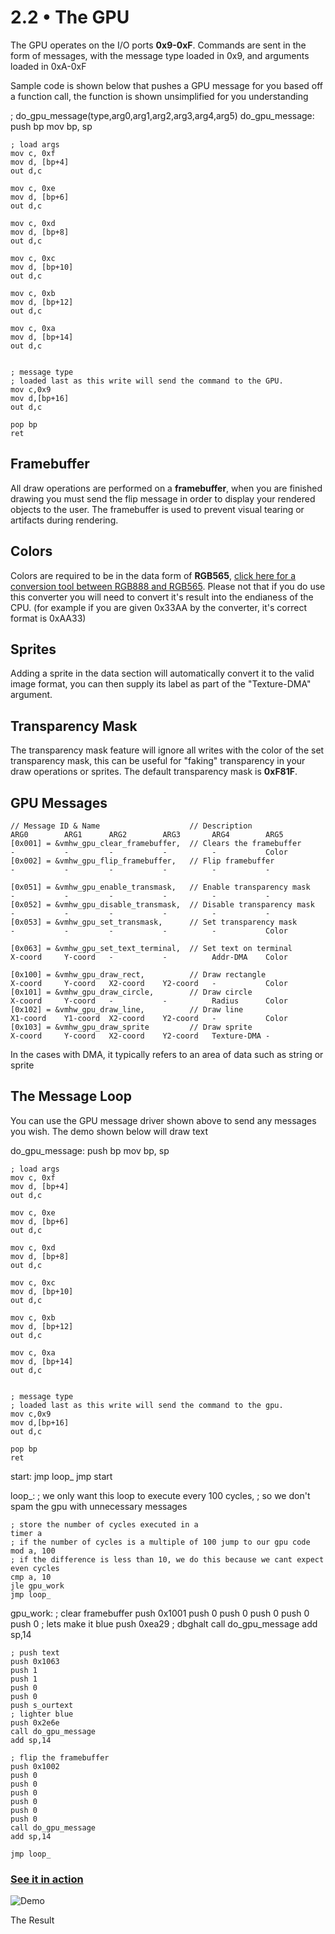 2.2 • The GPU
===================

The GPU operates on the I/O ports **0x9-0xF**. Commands are sent in the form of messages, with the message type loaded in 0x9, and arguments loaded in 0xA-0xF

Sample code is shown below that pushes a GPU message for you based off a function call, the function is shown unsimplified for you understanding

  ; do_gpu_message(type,arg0,arg1,arg2,arg3,arg4,arg5)
  do_gpu_message:
    push bp
    mov bp, sp
    
    ; load args
    mov c, 0xf
    mov d, [bp+4]
    out d,c
    
    mov c, 0xe
    mov d, [bp+6]
    out d,c
    
    mov c, 0xd
    mov d, [bp+8]
    out d,c
    
    mov c, 0xc
    mov d, [bp+10]
    out d,c
    
    mov c, 0xb
    mov d, [bp+12]
    out d,c
    
    mov c, 0xa
    mov d, [bp+14]
    out d,c
    
    
    ; message type
    ; loaded last as this write will send the command to the GPU.
    mov c,0x9
    mov d,[bp+16]
    out d,c
    
    pop bp
    ret
    
Framebuffer
----

All draw operations are performed on a **framebuffer**, when you are finished drawing you must send the flip message in order to display your rendered objects to the user. The framebuffer is used to prevent visual tearing or artifacts during rendering.

Colors
----

Colors are required to be in the data form of **RGB565**, [click here for a conversion tool between RGB888 and RGB565](http://www.barth-dev.de/online/rgb565-color-picker/). Please not that if you do use this converter you will need to convert it's result into the endianess of the CPU. (for example if you are given 0x33AA by the converter, it's correct format is 0xAA33)
    
Sprites
----
Adding a sprite in the data section will automatically convert it to the valid image format, you can then supply its label as part of the "Texture-DMA" argument.

Transparency Mask
----
The transparency mask feature will ignore all writes with the color of the set transparency mask, this can be useful for "faking" transparency in your draw operations or sprites. The default transparency mask is **0xF81F**.

GPU Messages
----

    // Message ID & Name                    // Description                 ARG0        ARG1      ARG2        ARG3       ARG4        ARG5
    [0x001] = &vmhw_gpu_clear_framebuffer,  // Clears the framebuffer      -           -         -           -          -           Color
    [0x002] = &vmhw_gpu_flip_framebuffer,   // Flip framebuffer            -           -         -           -          -           -

    [0x051] = &vmhw_gpu_enable_transmask,   // Enable transparency mask    -           -         -           -          -           -
    [0x052] = &vmhw_gpu_disable_transmask,  // Disable transparency mask   -           -         -           -          -           -
    [0x053] = &vmhw_gpu_set_transmask,      // Set transparency mask       -           -         -           -          -           Color

    [0x063] = &vmhw_gpu_set_text_terminal,  // Set text on terminal        X-coord     Y-coord   -           -          Addr-DMA    Color

    [0x100] = &vmhw_gpu_draw_rect,          // Draw rectangle              X-coord     Y-coord   X2-coord    Y2-coord   -           Color
    [0x101] = &vmhw_gpu_draw_circle,        // Draw circle                 X-coord     Y-coord   -           -          Radius      Color
    [0x102] = &vmhw_gpu_draw_line,          // Draw line                   X1-coord    Y1-coord  X2-coord    Y2-coord   -           Color
    [0x103] = &vmhw_gpu_draw_sprite         // Draw sprite                 X-coord     Y-coord   X2-coord    Y2-coord   Texture-DMA -

In the cases with DMA, it typically refers to an area of data such as string or sprite
  
The Message Loop
----

You can use the GPU message driver shown above to send any messages you wish. The demo shown below will draw text

  do_gpu_message:
    push bp
    mov bp, sp

    ; load args
    mov c, 0xf
    mov d, [bp+4]
    out d,c

    mov c, 0xe
    mov d, [bp+6]
    out d,c

    mov c, 0xd
    mov d, [bp+8]
    out d,c

    mov c, 0xc
    mov d, [bp+10]
    out d,c

    mov c, 0xb
    mov d, [bp+12]
    out d,c

    mov c, 0xa
    mov d, [bp+14]
    out d,c


    ; message type
    ; loaded last as this write will send the command to the gpu.
    mov c,0x9
    mov d,[bp+16]
    out d,c

    pop bp
    ret
    
  start:
    jmp loop_
    jmp start
    
  loop_:
    ; we only want this loop to execute every 100 cycles,
    ; so we don't spam the gpu with unnecessary messages
    
    ; store the number of cycles executed in a
    timer a
    ; if the number of cycles is a multiple of 100 jump to our gpu code
    mod a, 100
    ; if the difference is less than 10, we do this because we cant expect even cycles
    cmp a, 10
    jle gpu_work
    jmp loop_
    
  gpu_work:
    ; clear framebuffer
    push 0x1001
    push 0
    push 0
    push 0
    push 0
    push 0
    ; lets make it blue
    push 0xea29
    ; dbghalt
    call do_gpu_message
    add sp,14
    
    ; push text
    push 0x1063
    push 1
    push 1
    push 0
    push 0
    push s_ourtext
    ; lighter blue
    push 0x2e6e
    call do_gpu_message
    add sp,14
    
    ; flip the framebuffer
    push 0x1002
    push 0
    push 0
    push 0
    push 0
    push 0
    push 0
    call do_gpu_message
    add sp,14
    
    jmp loop_
    
### [See it in action](../../../projects/681c43)


![Demo](/img/lesson-resource/gpu-demo.png)

The Result
